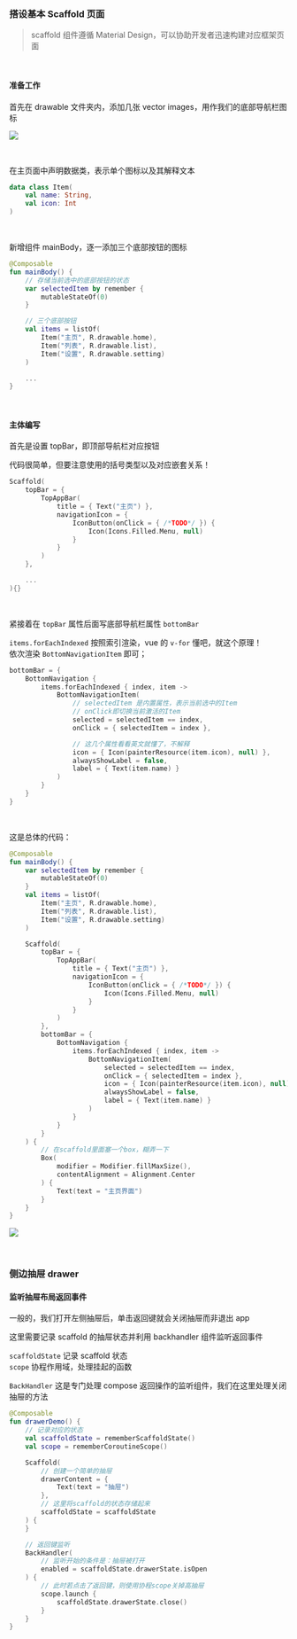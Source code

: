 ### 搭设基本 Scaffold 页面

> scaffold 组件遵循 Material Design，可以协助开发者迅速构建对应框架页面

<br>

#### 准备工作

首先在 drawable 文件夹内，添加几张 vector images，用作我们的底部导航栏图标

![](../imgs/compose/scaffold/sc1.png)

<br>

在主页面中声明数据类，表示单个图标以及其解释文本

```kotlin
data class Item(
    val name: String,
    val icon: Int
)
```

<br>

新增组件 mainBody，逐一添加三个底部按钮的图标

```kotlin
@Composable
fun mainBody() {
    // 存储当前选中的底部按钮的状态
    var selectedItem by remember {
        mutableStateOf(0)
    }

    // 三个底部按钮
    val items = listOf(
        Item("主页", R.drawable.home),
        Item("列表", R.drawable.list),
        Item("设置", R.drawable.setting)
    )

    ...
}
```

<br>

#### 主体编写

首先是设置 topBar，即顶部导航栏对应按钮

代码很简单，但要注意使用的括号类型以及对应嵌套关系！

```kotlin
Scaffold(
    topBar = {
        TopAppBar(
            title = { Text("主页") },
            navigationIcon = {
                IconButton(onClick = { /*TODO*/ }) {
                    Icon(Icons.Filled.Menu, null)
                }
            }
        )
    },

    ...
){}
```

<br>

紧接着在 `topBar` 属性后面写底部导航栏属性 `bottomBar`

`items.forEachIndexed` 按照索引渲染，vue 的 `v-for` 懂吧，就这个原理！  
依次渲染 `BottomNavigationItem` 即可；

```kotlin
bottomBar = {
    BottomNavigation {
        items.forEachIndexed { index, item ->
            BottomNavigationItem(
                // selectedItem 是内置属性，表示当前选中的Item
                // onClick即切换当前激活的Item
                selected = selectedItem == index,
                onClick = { selectedItem = index },

                // 这几个属性看看英文就懂了，不解释
                icon = { Icon(painterResource(item.icon), null) },
                alwaysShowLabel = false,
                label = { Text(item.name) }
            )
        }
    }
}
```

<br>

这是总体的代码：

```kotlin
@Composable
fun mainBody() {
    var selectedItem by remember {
        mutableStateOf(0)
    }
    val items = listOf(
        Item("主页", R.drawable.home),
        Item("列表", R.drawable.list),
        Item("设置", R.drawable.setting)
    )

    Scaffold(
        topBar = {
            TopAppBar(
                title = { Text("主页") },
                navigationIcon = {
                    IconButton(onClick = { /*TODO*/ }) {
                        Icon(Icons.Filled.Menu, null)
                    }
                }
            )
        },
        bottomBar = {
            BottomNavigation {
                items.forEachIndexed { index, item ->
                    BottomNavigationItem(
                        selected = selectedItem == index,
                        onClick = { selectedItem = index },
                        icon = { Icon(painterResource(item.icon), null) },
                        alwaysShowLabel = false,
                        label = { Text(item.name) }
                    )
                }
            }
        }
    ) {
        // 在scaffold里面塞一个box，糊弄一下
        Box(
            modifier = Modifier.fillMaxSize(),
            contentAlignment = Alignment.Center
        ) {
            Text(text = "主页界面")
        }
    }
}

```

![](../imgs/compose/scaffold/sc2.png)

<br>

### 侧边抽屉 drawer

#### 监听抽屉布局返回事件

一般的，我们打开左侧抽屉后，单击返回键就会关闭抽屉而非退出 app

这里需要记录 scaffold 的抽屉状态并利用 backhandler 组件监听返回事件

`scaffoldState` 记录 scaffold 状态  
`scope` 协程作用域，处理挂起的函数

`BackHandler` 这是专门处理 compose 返回操作的监听组件，我们在这里处理关闭抽屉的方法

```kotlin
@Composable
fun drawerDemo() {
    // 记录对应的状态
    val scaffoldState = rememberScaffoldState()
    val scope = rememberCoroutineScope()

    Scaffold(
        // 创建一个简单的抽屉
        drawerContent = {
            Text(text = "抽屉")
        },
        // 这里将scaffold的状态存储起来
        scaffoldState = scaffoldState
    ) {
    }

    // 返回键监听
    BackHandler(
        // 监听开始的条件是：抽屉被打开
        enabled = scaffoldState.drawerState.isOpen
    ) {
        // 此时若点击了返回键，则使用协程scope关掉高抽屉
        scope.launch {
            scaffoldState.drawerState.close()
        }
    }
}
```

<br>
